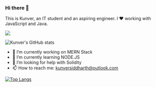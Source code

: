 ### Hi there 👋

This is Kunver, an IT student and an aspiring engineer. I ❤️ working with JavaScript and Java.

![](https://komarev.com/ghpvc/?username=your-github-kunversid&color=dc143c)


![Kunver's GitHub stats](https://github-readme-stats.vercel.app/api?username=kunversid&show_icons=true&theme=radical)


- 🔭 I’m currently working on MERN Stack
- 🌱 I’m currently learning NODE.JS
- 🤔 I’m looking for help with Solidity
- 📫 How to reach me: kunversiddharth@outlook.com

[![Top Langs](https://github-readme-stats.vercel.app/api/top-langs/?username=kunversid&layout=compact)](https://github.com/kunversid/github-readme-stats)



